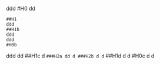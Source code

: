 ddd
#H0
dd
```
##H1
ddd
##H1b
ddd
ddd
#H0b
```
ddd
dd
##H1c
d
`
###H2a
dd
d
###H2b
d
d
`
##H1d
d
d
#H0c
d
d
